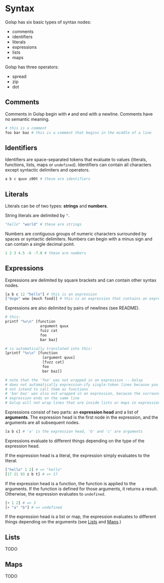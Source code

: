 
# Syntax
Golsp has six basic types of syntax nodes:
- comments
- identifiers
- literals
- expressions
- lists
- maps

Golsp has three operators:
- spread
- zip
- dot

## Comments
Comments in Golsp begin with `#` and end with a newline. Comments have no semantic meaning.
```python
# this is a comment
foo bar baz # this is a comment that begins in the middle of a line

```

## Identifiers
Identifiers are space-separated tokens that evaluate to values (literals, functions, lists, maps or `undefined`). Identifiers can contain all characters except syntactic delimiters and operators.
```python
a b c quux z00t # these are identifiers
```

## Literals
Literals can be of two types: **strings** and **numbers**.

String literals are delimited by `"`.
```python
"hello" "world" # these are strings
```

Numbers are contiguous groups of numeric characters surrounded by spaces or syntactic delimiters. Numbers can begin with a minus sign and can contain a single decimal point.
```python
1 2 3 4.5 -6 -7.8 # these are numbers
```

## Expressions
Expressions are delimited by square brackets and can contain other syntax nodes.
```python
[a b c 12 "hello"] # this is an expression
["doge" wow [much food]] # this is an expression that contains an expression
```

Expressions are also delimited by pairs of newlines (see README).
```python
# this:
printf "%v\n" [function
                argument quux
                fuzz cat
                foo
                bar baz]

# is automatically translated into this:
[printf "%v\n" [function
                 [argument quux]
                 [fuzz cat]
                 foo
                 bar baz]]

# note that the 'foo' was not wrapped in an expression -- Golsp
# does not automatically expression-ify single-token lines because you may
# not intend to call them as functions
# 'bar baz' was also not wrapped in an expression, because the surrounding
# expression ends on the same line
# Golsp will not wrap lines that are inside lists or maps in expression delimiters
```

Expressions consist of two parts: an **expression head** and a list of **arguments**. The expression head is the first node in the expression, and the arguments are all subsequent nodes.
```python
[a b c] # 'a' is the expression head, 'b' and 'c' are arguments
```

Expressions evaluate to different things depending on the type of the expression head.

If the expression head is a literal, the expression simply evaluates to the literal.
```python
["hello" 1 2] # => "hello"
[17 21 93 z b t] # => 17
```

If the expression head is a function, the function is applied to the arguments. If the function is defined for those arguments, it returns a result. Otherwise, the expression evaluates to `undefined`.
```python
[+ 1 2] # => 3
[+ "a" "b"] # => undefined
```

If the expression head is a list or map, the expression evaluates to different things depending on the arguments (see [Lists](docs?id=lists) and [Maps](docs?id=maps).)

## Lists
TODO

## Maps
TODO
